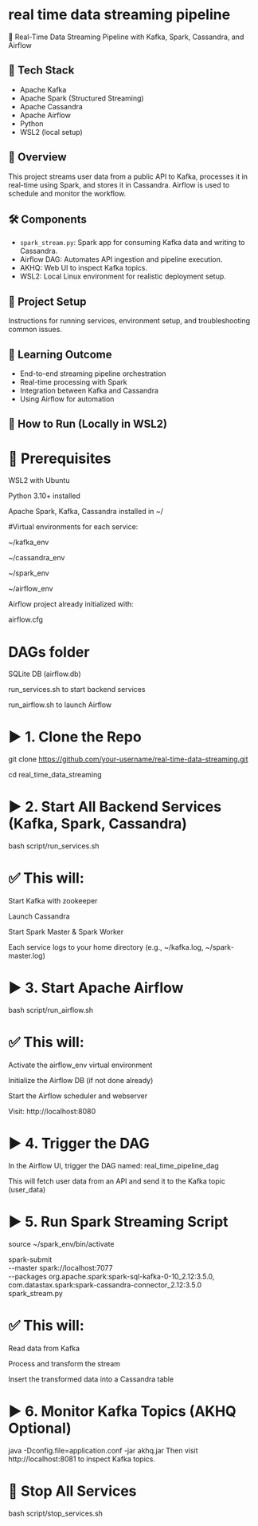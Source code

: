 # real time data streaming pipeline
 🚀 Real-Time Data Streaming Pipeline with Kafka, Spark, Cassandra, and Airflow
## 🔧 Tech Stack
- Apache Kafka
- Apache Spark (Structured Streaming)
- Apache Cassandra
- Apache Airflow
- Python
- WSL2 (local setup)

## 📌 Overview
This project streams user data from a public API to Kafka, processes it in real-time using Spark, and stores it in Cassandra. Airflow is used to schedule and monitor the workflow.

## 🛠️ Components
- `spark_stream.py`: Spark app for consuming Kafka data and writing to Cassandra.
- Airflow DAG: Automates API ingestion and pipeline execution.
- AKHQ: Web UI to inspect Kafka topics.
- WSL2: Local Linux environment for realistic deployment setup.

## 📂 Project Setup
Instructions for running services, environment setup, and troubleshooting common issues.

## 🧠 Learning Outcome
- End-to-end streaming pipeline orchestration
- Real-time processing with Spark
- Integration between Kafka and Cassandra
- Using Airflow for automation

## 🧪 How to Run (Locally in WSL2)
# 🔧 Prerequisites
 WSL2 with Ubuntu

 Python 3.10+ installed

 Apache Spark, Kafka, Cassandra installed in ~/

 #Virtual environments for each service:

~/kafka_env

~/cassandra_env

~/spark_env

~/airflow_env

 Airflow project already initialized with:

airflow.cfg

# DAGs folder

SQLite DB (airflow.db)

 run_services.sh to start backend services

 run_airflow.sh to launch Airflow

# ▶️ 1. Clone the Repo

git clone https://github.com/your-username/real-time-data-streaming.git

cd real_time_data_streaming
# ▶️ 2. Start All Backend Services (Kafka, Spark, Cassandra)

bash script/run_services.sh

# ✅ This will:

Start Kafka with zookeeper

Launch Cassandra

Start Spark Master & Spark Worker

Each service logs to your home directory (e.g., ~/kafka.log, ~/spark-master.log)

# ▶️ 3. Start Apache Airflow
bash script/run_airflow.sh
# ✅ This will:

Activate the airflow_env virtual environment

Initialize the Airflow DB (if not done already)

Start the Airflow scheduler and webserver

Visit: http://localhost:8080

# ▶️ 4. Trigger the DAG
In the Airflow UI, trigger the DAG named: real_time_pipeline_dag

This will fetch user data from an API and send it to the Kafka topic (user_data)

# ▶️ 5. Run Spark Streaming Script
source ~/spark_env/bin/activate

spark-submit \
  --master spark://localhost:7077 \
  --packages org.apache.spark:spark-sql-kafka-0-10_2.12:3.5.0,\
              com.datastax.spark:spark-cassandra-connector_2.12:3.5.0 \
  spark_stream.py
# ✅ This will:

Read data from Kafka

Process and transform the stream

Insert the transformed data into a Cassandra table

# ▶️ 6. Monitor Kafka Topics (AKHQ Optional)
java -Dconfig.file=application.conf -jar akhq.jar
Then visit http://localhost:8081 to inspect Kafka topics.

# 🧼 Stop All Services
bash script/stop_services.sh
